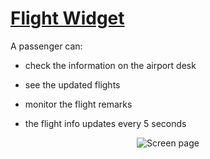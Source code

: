 # <a href='https://github.com/PetrovaValerie/flight-widget'> Flight Widget</a> 

  <!-- DESCRIPTION -->
  
A passenger can:

- check the information on the airport desk

- see the updated flights

- monitor the flight remarks

- the flight info updates every 5 seconds

<div align="center">

<!-- DESCRIPTION -->

![Screen page][screen]

[screen]: gif/widget-tutorial.gif  
</div>
